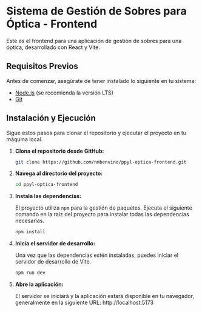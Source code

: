 # Sistema de Gestión de Sobres para Óptica - Frontend

Este es el frontend para una aplicación de gestión de sobres para una óptica, desarrollado con React y Vite.

## Requisitos Previos

Antes de comenzar, asegúrate de tener instalado lo siguiente en tu sistema:

- [Node.js](https://nodejs.org/) (se recomienda la versión LTS)
- [Git](https://git-scm.com/)

## Instalación y Ejecución

Sigue estos pasos para clonar el repositorio y ejecutar el proyecto en tu máquina local.

1.  **Clona el repositorio desde GitHub:**

    ```bash
    git clone https://github.com/nmbenvino/ppyl-optica-frontend.git
    ```

2.  **Navega al directorio del proyecto:**

    ```bash
    cd ppyl-optica-frontend
    ```

3.  **Instala las dependencias:**

    El proyecto utiliza `npm` para la gestión de paquetes. Ejecuta el siguiente comando en la raíz del proyecto para instalar todas las dependencias necesarias.

    ```bash
    npm install
    ```

4.  **Inicia el servidor de desarrollo:**

    Una vez que las dependencias estén instaladas, puedes iniciar el servidor de desarrollo de Vite.

    ```bash
    npm run dev
    ```

5.  **Abre la aplicación:**

    El servidor se iniciará y la aplicación estará disponible en tu navegador, generalmente en la siguiente URL: http://localhost:5173
